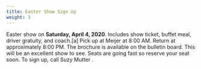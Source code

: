 ```yaml
---
title: Easter Show Sign Up
weight: 3
---
```


Easter show on **Saturday, April 4, 2020**. Includes show ticket, buffet meal, driver gratuity, and coach.[a] Pick up at Meijer at 8:00 AM. Return at approximately 8:00 PM. The brochure is available on the bulletin board. This will be an excellent show to see. Seats are going fast so reserve your seat soon. To sign up, call Suzy Mutter  .